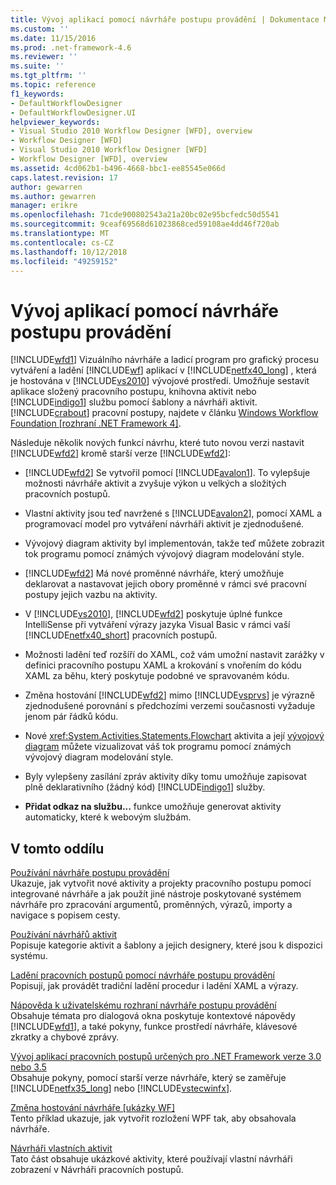 ```yaml
---
title: Vývoj aplikací pomocí návrháře postupu provádění | Dokumentace Microsoftu
ms.custom: ''
ms.date: 11/15/2016
ms.prod: .net-framework-4.6
ms.reviewer: ''
ms.suite: ''
ms.tgt_pltfrm: ''
ms.topic: reference
f1_keywords:
- DefaultWorkflowDesigner
- DefaultWorkflowDesigner.UI
helpviewer_keywords:
- Visual Studio 2010 Workflow Designer [WFD], overview
- Workflow Designer [WFD]
- Visual Studio 2010 Workflow Designer [WFD]
- Workflow Designer [WFD], overview
ms.assetid: 4cd062b1-b496-4668-bbc1-ee85545e066d
caps.latest.revision: 17
author: gewarren
ms.author: gewarren
manager: erikre
ms.openlocfilehash: 71cde900802543a21a20bc02e95bcfedc50d5541
ms.sourcegitcommit: 9ceaf69568d61023868ced59108ae4dd46f720ab
ms.translationtype: MT
ms.contentlocale: cs-CZ
ms.lasthandoff: 10/12/2018
ms.locfileid: "49259152"
---
```

# <a name="developing-applications-with-the-workflow-designer"></a>Vývoj aplikací pomocí návrháře postupu provádění
[!INCLUDE[wfd1](../includes/wfd1-md.md)] Vizuálního návrháře a ladicí program pro grafický procesu vytváření a ladění [!INCLUDE[wf](../includes/wf-md.md)] aplikací v [!INCLUDE[netfx40_long](../includes/netfx40-long-md.md)] , která je hostována v [!INCLUDE[vs2010](../includes/vs2010-md.md)] vývojové prostředí. Umožňuje sestavit aplikace složený pracovního postupu, knihovna aktivit nebo [!INCLUDE[indigo1](../includes/indigo1-md.md)] službu pomocí šablony a návrháři aktivit. [!INCLUDE[crabout](../includes/crabout-md.md)] pracovní postupy, najdete v článku [Windows Workflow Foundation &#91;rozhraní .NET Framework 4&#93;](http://msdn.microsoft.com/library/9a23ea6b-d600-483e-89cd-8889cfec5f66).  
  
 Následuje několik nových funkcí návrhu, které tuto novou verzi nastavit [!INCLUDE[wfd2](../includes/wfd2-md.md)] kromě starší verze [!INCLUDE[wfd2](../includes/wfd2-md.md)]:  
  
-   [!INCLUDE[wfd2](../includes/wfd2-md.md)] Se vytvořil pomocí [!INCLUDE[avalon1](../includes/avalon1-md.md)]. To vylepšuje možnosti návrháře aktivit a zvyšuje výkon u velkých a složitých pracovních postupů.  
  
-   Vlastní aktivity jsou teď navržené s [!INCLUDE[avalon2](../includes/avalon2-md.md)], pomocí XAML a programovací model pro vytváření návrháři aktivit je zjednodušené.  
  
-   Vývojový diagram aktivity byl implementován, takže teď můžete zobrazit tok programu pomocí známých vývojový diagram modelování style.  
  
-   [!INCLUDE[wfd2](../includes/wfd2-md.md)] Má nové proměnné návrháře, který umožňuje deklarovat a nastavovat jejich obory proměnné v rámci své pracovní postupy jejich vazbu na aktivity.  
  
-   V [!INCLUDE[vs2010](../includes/vs2010-md.md)], [!INCLUDE[wfd2](../includes/wfd2-md.md)] poskytuje úplné funkce IntelliSense při vytváření výrazy jazyka Visual Basic v rámci vaší [!INCLUDE[netfx40_short](../includes/netfx40-short-md.md)] pracovních postupů.  
  
-   Možnosti ladění teď rozšíří do XAML, což vám umožní nastavit zarážky v definici pracovního postupu XAML a krokování s vnořením do kódu XAML za běhu, který poskytuje podobné ve spravovaném kódu.  
  
-   Změna hostování [!INCLUDE[wfd2](../includes/wfd2-md.md)] mimo [!INCLUDE[vsprvs](../includes/vsprvs-md.md)] je výrazně zjednodušené porovnání s předchozími verzemi současnosti vyžaduje jenom pár řádků kódu.  
  
-   Nové <xref:System.Activities.Statements.Flowchart> aktivita a její [vývojový diagram](../workflow-designer/flowchart-activity-designer.md) můžete vizualizovat váš tok programu pomocí známých vývojový diagram modelování style.  
  
-   Byly vylepšeny zasílání zpráv aktivity díky tomu umožňuje zapisovat plně deklarativního (žádný kód) [!INCLUDE[indigo1](../includes/indigo1-md.md)] služby.  
  
-   **Přidat odkaz na službu...** funkce umožňuje generovat aktivity automaticky, které k webovým službám.  
  
## <a name="in-this-section"></a>V tomto oddílu  
 [Používání návrháře postupu provádění](../workflow-designer/using-the-workflow-designer.md)  
 Ukazuje, jak vytvořit nové aktivity a projekty pracovního postupu pomocí integrované návrháře a jak použít jiné nástroje poskytované systémem návrháře pro zpracování argumentů, proměnných, výrazů, importy a navigace s popisem cesty.  
  
 [Používání návrhářů aktivit](../workflow-designer/using-the-activity-designers.md)  
 Popisuje kategorie aktivit a šablony a jejich designery, které jsou k dispozici systému.  
  
 [Ladění pracovních postupů pomocí návrháře postupu provádění](../workflow-designer/debugging-workflows-with-the-workflow-designer.md)  
 Popisují, jak provádět tradiční ladění procedur i ladění XAML a výrazy.  
  
 [Nápověda k uživatelskému rozhraní návrháře postupu provádění](../workflow-designer/workflow-designer-ui-help.md)  
 Obsahuje témata pro dialogová okna poskytuje kontextové nápovědy [!INCLUDE[wfd1](../includes/wfd1-md.md)], a také pokyny, funkce prostředí návrháře, klávesové zkratky a chybové zprávy.  
  
 [Vývoj aplikací pracovních postupů určených pro .NET Framework verze 3.0 nebo 3.5](../workflow-designer/developing-workflow-applications-targeting-the-dotnet-3-0-or-dotnet-3-5-framework.md)  
 Obsahuje pokyny, pomocí starší verze návrháře, který se zaměřuje [!INCLUDE[netfx35_long](../includes/netfx35-long-md.md)] nebo [!INCLUDE[vstecwinfx](../includes/vstecwinfx-md.md)].  
  
 [Změna hostování návrháře &#91;ukázky WF&#93;](http://msdn.microsoft.com/library/b676ad31-5f64-4d84-9a36-b4d7113a2f4d)  
 Tento příklad ukazuje, jak vytvořit rozložení WPF tak, aby obsahovala návrháře.  
  
 [Návrháři vlastních aktivit](http://msdn.microsoft.com/library/dcf14dca-ce6d-4278-96ba-062f0a679075)  
 Tato část obsahuje ukázkové aktivity, které používají vlastní návrháři zobrazení v Návrháři pracovních postupů.